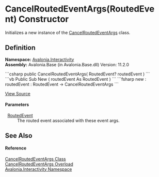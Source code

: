 # CancelRoutedEventArgs(RoutedEvent) Constructor


Initializes a new instance of the <a href="T_Avalonia_Interactivity_CancelRoutedEventArgs">CancelRoutedEventArgs</a> class.



## Definition
**Namespace:** <a href="N_Avalonia_Interactivity">Avalonia.Interactivity</a>  
**Assembly:** Avalonia.Base (in Avalonia.Base.dll) Version: 11.2.0

<Tabs groupId="api-code-preview">
<TabItem value="csharp" label="C#">
```csharp
public CancelRoutedEventArgs(
	RoutedEvent? routedEvent
)
```
</TabItem>
<TabItem value="vb" label="VB">
```vb
Public Sub New ( 
	routedEvent As RoutedEvent
)
```
</TabItem>
<TabItem value="fsharp" label="F#">
```fsharp
new : 
        routedEvent : RoutedEvent -> CancelRoutedEventArgs
```
</TabItem>
</Tabs>



<a href="https://github.com/AvaloniaUI/Avalonia/tree/master/src/Avalonia.Base/Interactivity/CancelRoutedEventArgs.cs#L37" title="View the source code">View Source</a>



#### Parameters
<dl><dt>  <a href="T_Avalonia_Interactivity_RoutedEvent">RoutedEvent</a></dt><dd>The routed event associated with these event args.</dd></dl>

## See Also


#### Reference
<a href="T_Avalonia_Interactivity_CancelRoutedEventArgs">CancelRoutedEventArgs Class</a>  
<a href="Overload_Avalonia_Interactivity_CancelRoutedEventArgs__ctor">CancelRoutedEventArgs Overload</a>  
<a href="N_Avalonia_Interactivity">Avalonia.Interactivity Namespace</a>  
